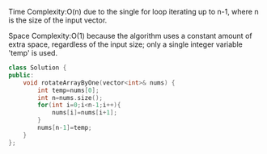 Time Complexity:O(n) due to the single for loop iterating up to n-1, where n is the size of the input vector.

Space Complexity:O(1) because the algorithm uses a constant amount of extra space, regardless of the input size; only a single integer variable 'temp' is used.


```cpp
class Solution {
public:
    void rotateArrayByOne(vector<int>& nums) {
        int temp=nums[0];
        int n=nums.size();
        for(int i=0;i<n-1;i++){
            nums[i]=nums[i+1];
        }
        nums[n-1]=temp;
    }
};
